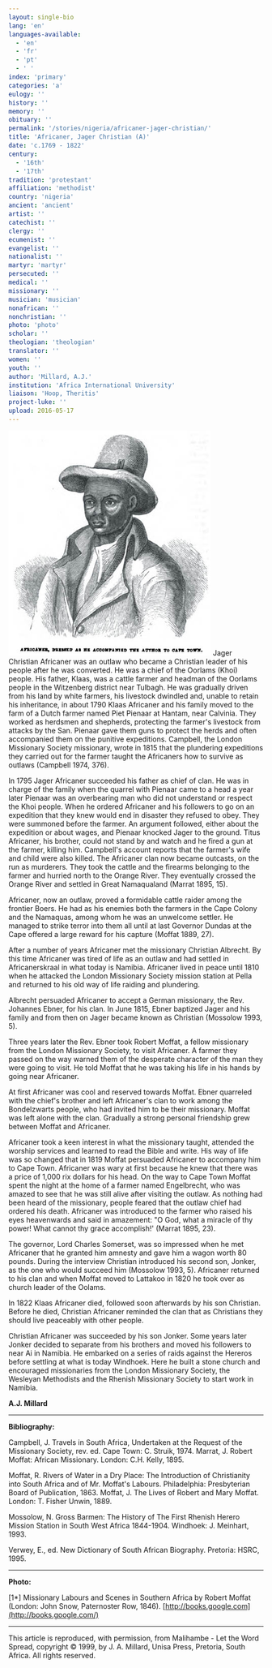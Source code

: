 ```yaml
---
layout: single-bio
lang: 'en'
languages-available:
  - 'en'
  - 'fr'
  - 'pt'
  - ' '
index: 'primary'
categories: 'a'
eulogy: ''
history: ''
memory: ''
obituary: ''
permalink: '/stories/nigeria/africaner-jager-christian/'
title: 'Africaner, Jager Christian (A)'
date: 'c.1769 - 1822'
century:
  - '16th'
  - '17th'                     
tradition: 'protestant'                       
affiliation: 'methodist'
country: 'nigeria'
ancient: 'ancient'
artist: ''
catechist: ''
clergy: ''
ecumenist: ''
evangelist: ''
nationalist: ''
martyr: 'martyr'
persecuted: ''
medical: ''
missionary: ''
musician: 'musician'
nonafrican: ''
nonchristian: ''
photo: 'photo'
scholar: ''
theologian: 'theologian'
translator: ''
women: ''
youth: ''
author: 'Millard, A.J.'
institution: 'Africa International University'
liaison: 'Hoop, Theritis'
project-luke: ''
upload: 2016-05-17
---
```


<img src="/images/bio-pics/nigeria/Africaner-Christian.jpg" class="bio"> Jager Christian Africaner was an outlaw who became a Christian leader of his people after he was converted. He was a chief of the Oorlams (Khoi) people. His father, Klaas, was a cattle farmer and headman of the Oorlams people in the Witzenberg district near Tulbagh. He was gradually driven from his land by white farmers, his livestock dwindled and, unable to retain his inheritance, in about 1790 Klaas Africaner and his family moved to the farm of a Dutch farmer named Piet Pienaar at Hantam, near Calvinia. They worked as herdsmen and shepherds, protecting the farmer's livestock from attacks by the San. Pienaar gave them guns to protect the herds and often accompanied them on the punitive expeditions. Campbell, the London Missionary Society missionary, wrote in 1815 that the plundering expeditions they carried out for the farmer taught the Africaners how to survive as outlaws (Campbell 1974, 376).

In 1795 Jager Africaner succeeded his father as chief of clan. He was in charge of the family when the quarrel with Pienaar came to a head a year later Pienaar was an overbearing man who did not understand or respect the Khoi people. When he ordered Africaner and his followers to go on an expedition that they knew would end in disaster they refused to obey. They were summoned before the farmer. An argument followed, either about the expedition or about wages, and Pienaar knocked Jager to the ground. Titus Africaner, his brother, could not stand by and watch and he fired a gun at the farmer, killing him. Campbell's account reports that the farmer's wife and child were also killed. The Africaner clan now became outcasts, on the run as murderers. They took the cattle and the firearms belonging to the farmer and hurried north to the Orange River. They eventually crossed the Orange River and settled in Great Namaqualand (Marrat 1895, 15).

Africaner, now an outlaw, proved a formidable cattle raider among the frontier Boers. He had as his enemies both the farmers in the Cape Colony and the Namaquas, among whom he was an unwelcome settler. He managed to strike terror into them all until at last Governor Dundas at the Cape offered a large reward for his capture (Moffat 1889, 27).

After a number of years Africaner met the missionary Christian Albrecht. By this time Africaner was tired of life as an outlaw and had settled in Africanerskraal in what today is Namibia. Africaner lived in peace until 1810 when he attacked the London Missionary Society mission station at Pella and returned to his old way of life raiding and plundering.

Albrecht persuaded Africaner to accept a German missionary, the Rev. Johannes Ebner, for his clan. In June 1815, Ebner baptized Jager and his family and from then on Jager became known as Christian (Mossolow 1993, 5).

Three years later the Rev. Ebner took Robert Moffat, a fellow missionary from the London Missionary Society, to visit Africaner. A farmer they passed on the way warned them of the desperate character of the man they were going to visit. He told Moffat that he was taking his life in his hands by going near Africaner.

At first Africaner was cool and reserved towards Moffat. Ebner quarreled with the chief's brother and left Africaner's clan to work among the Bondelzwarts people, who had invited him to be their missionary. Moffat was left alone with the clan. Gradually a strong personal friendship grew between Moffat and Africaner.

Africaner took a keen interest in what the missionary taught, attended the worship services and learned to read the Bible and write. His way of life was so changed that in 1819 Moffat persuaded Africaner to accompany him to Cape Town. Africaner was wary at first because he knew that there was a price of 1,000 rix dollars for his head. On the way to Cape Town Moffat spent the night at the home of a farmer named Engelbrecht, who was amazed to see that he was still alive after visiting the outlaw. As nothing had been heard of the missionary, people feared that the outlaw chief had ordered his death. Africaner was introduced to the farmer who raised his eyes heavenwards and said in amazement: "O God, what a miracle of thy power! What cannot thy grace accomplish!' (Marrat 1895, 23).

The governor, Lord Charles Somerset, was so impressed when he met Africaner that he granted him amnesty and gave him a wagon worth 80 pounds. During the interview Christian introduced his second son, Jonker, as the one who would succeed him (Mossolow 1993, 5). Africaner returned to his clan and when Moffat moved to Lattakoo in 1820 he took over as church leader of the Oolams.

In 1822 Klaas Africaner died, followed soon afterwards by his son Christian. Before he died, Christian Africaner reminded the clan that as Christians they should live peaceably with other people.

Christian Africaner was succeeded by his son Jonker. Some years later Jonker decided to separate from his brothers and moved his followers to near Ai in Namibia. He embarked on a series of raids against the Hereros before settling at what is today Windhoek. Here he built a stone church and encouraged missionaries from the London Missionary Society, the Wesleyan Methodists and the Rhenish Missionary Society to start work in Namibia.

**A.J. Millard**
* * *

**Bibliography:**

Campbell, J. Travels in South Africa, Undertaken at the Request of the Missionary Society, rev. ed. Cape Town: C. Struik, 1974.
Marrat, J. Robert Moffat: African Missionary. London: C.H. Kelly, 1895.  

Moffat, R. Rivers of Water in a Dry Place: The Introduction of Christianity into South Africa and of Mr. Moffat's Labours. Philadelphia: Presbyterian Board of Publication, 1863.
Moffat, J. The Lives of Robert and Mary Moffat. London: T. Fisher Unwin, 1889.  

Mossolow, N. Gross Barmen: The History of The First Rhenish Herero Mission Station in South West Africa 1844-1904. Windhoek: J. Meinhart, 1993.  

Verwey, E., ed. New Dictionary of South African Biography. Pretoria: HSRC, 1995.  

* * *

**Photo:**

[1*] Missionary Labours and Scenes in Southern Africa by Robert Moffat (London: John Snow, Paternoster Row, 1846). [http://books.google.com](http://books.google.com/)

***

This article is reproduced, with permission, from Malihambe - Let the Word Spread, copyright © 1999, by J. A. Millard, Unisa Press, Pretoria, South Africa. All rights reserved.
